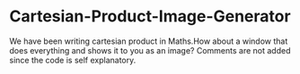 # Cartesian-Product-Image-Generator
We have been writing cartesian product in Maths.How about a window that does everything and shows it to you as an image?
Comments are not added since the code is self explanatory.
